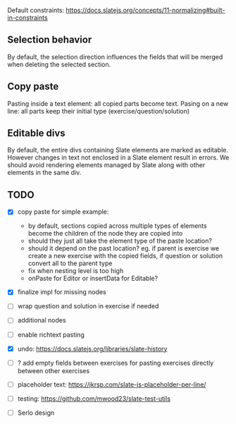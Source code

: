 Default constraints: https://docs.slatejs.org/concepts/11-normalizing#built-in-constraints
## Selection behavior
By default, the selection direction influences the fields that will be merged when deleting the selected section.
## Copy paste
Pasting inside a text element: all copied parts become text.
Pasing on a new line: all parts keep their initial type (exercise/question/solution)

## Editable divs
By default, the entire divs containing Slate elements are marked as editable. However changes in text not enclosed in a Slate element result in errors. We should avoid rendering elements managed by Slate along with other elements in the same div.

## TODO
- [x] copy paste for simple example:
    - by default, sections copied across multiple types of elements become the children of the node they are copied into
    - should they just all take the element type of the paste location?
    - should it depend on the past location? eg. if parent is exercise we create a new exercise with the copied fields, if question or solution convert all to the parent type
    - fix when nesting level is too high
    - onPaste for Editor or insertData for Editable?

- [x] finalize impl for missing nodes
- [ ] wrap question and solution in exercise if needed
- [ ] additional nodes
- [ ] enable richtext pasting
- [x] undo: https://docs.slatejs.org/libraries/slate-history
- [ ] ? add empty fields between exercises for pasting exercises directly between other exercises

- [ ] placeholder text: https://jkrsp.com/slate-js-placeholder-per-line/

- [ ] testing: https://github.com/mwood23/slate-test-utils
- [ ] Serlo design
